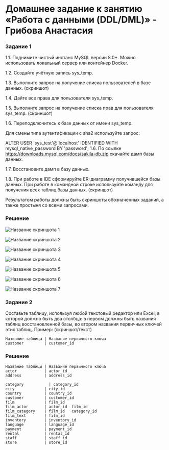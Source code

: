 # Домашнее задание к занятию «Работа с данными (DDL/DML)» - Грибова Анастасия

### Задание 1
1.1. Поднимите чистый инстанс MySQL версии 8.0+. Можно использовать локальный сервер или контейнер Docker.

1.2. Создайте учётную запись sys_temp.

1.3. Выполните запрос на получение списка пользователей в базе данных. (скриншот)

1.4. Дайте все права для пользователя sys_temp.

1.5. Выполните запрос на получение списка прав для пользователя sys_temp. (скриншот)

1.6. Переподключитесь к базе данных от имени sys_temp.

Для смены типа аутентификации с sha2 используйте запрос:

ALTER USER 'sys_test'@'localhost' IDENTIFIED WITH mysql_native_password BY 'password';
1.6. По ссылке https://downloads.mysql.com/docs/sakila-db.zip скачайте дамп базы данных.

1.7. Восстановите дамп в базу данных.

1.8. При работе в IDE сформируйте ER-диаграмму получившейся базы данных. При работе в командной строке используйте команду для получения всех таблиц базы данных. (скриншот)

Результатом работы должны быть скриншоты обозначенных заданий, а также простыня со всеми запросами.
### Решение
![Название скриншота 1](https://github.com/gribova-anastasia/srlb-17/blob/248da30ad966fa0bd8803f74d8a6feeff6fca977/1.png)

![Название скриншота 2](https://github.com/gribova-anastasia/srlb-17/blob/a1c822efefdbf145574796b3fd77cf795b6c636e/2.png)

![Название скриншота 3](https://github.com/gribova-anastasia/srlb-17/blob/a1c822efefdbf145574796b3fd77cf795b6c636e/3.png)

![Название скриншота 4](https://github.com/gribova-anastasia/srlb-17/blob/a1c822efefdbf145574796b3fd77cf795b6c636e/4.png)

![Название скриншота 5](https://github.com/gribova-anastasia/srlb-17/blob/a1c822efefdbf145574796b3fd77cf795b6c636e/5.png)

![Название скриншота 6](https://github.com/gribova-anastasia/srlb-17/blob/a1c822efefdbf145574796b3fd77cf795b6c636e/6.png)

![Название скриншота 7](https://github.com/gribova-anastasia/srlb-17/blob/58388d12dac185654785ef642d0c36c83711f160/sakila%20(1).png)


### Задание 2
Составьте таблицу, используя любой текстовый редактор или Excel, в которой должно быть два столбца: в первом должны быть названия таблиц восстановленной базы, во втором названия первичных ключей этих таблиц. Пример: (скриншот/текст)
```
Название таблицы | Название первичного ключа
customer         | customer_id
```

### Решение
```
Название таблицы | Название первичного ключа
actor            | actor_id
address          | address_id

category	       | category_id
city             | city_id
country	         | country_id
customer         | customer_id
film             | film_id   
film_actor       | actor_id  film_id
film_category    | film_id   category_id
film_text        | film_id
inventory        | inventory_id
language         | language_id
payment          | payment_id
rental           | rental_id
staff            | staff_id
store            | store_id

```
